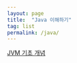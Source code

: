 ```yaml
---
layout: page 
title:  "Java 이해하기"
tag: list
permalink: /java/
---
```


[JVM 기초 개념][java jvm]



[java jvm]: https://m0mf.github.io/java/jvm/2025/04/15/jvm-architecture.html